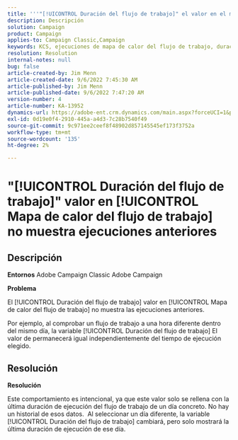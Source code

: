 ```yaml
---
title: '''"[!UICONTROL Duración del flujo de trabajo]" el valor en el mapa de calor del flujo de trabajo no muestra las ejecuciones pasadas"'
description: Descripción
solution: Campaign
product: Campaign
applies-to: Campaign Classic,Campaign
keywords: KCS, ejecuciones de mapa de calor del flujo de trabajo, duración del flujo de trabajo, ejecuciones anteriores, Adobe Campaign
resolution: Resolution
internal-notes: null
bug: false
article-created-by: Jim Menn
article-created-date: 9/6/2022 7:45:30 AM
article-published-by: Jim Menn
article-published-date: 9/6/2022 7:47:20 AM
version-number: 4
article-number: KA-13952
dynamics-url: https://adobe-ent.crm.dynamics.com/main.aspx?forceUCI=1&pagetype=entityrecord&etn=knowledgearticle&id=026920e0-b72d-ed11-9db1-0022480866ad
exl-id: 0d19e0f4-2910-445a-a4d3-7c28b7540f49
source-git-commit: 9c971ee2ceef8f48902d857145545ef173f3752a
workflow-type: tm+mt
source-wordcount: '135'
ht-degree: 2%

---
```


# &quot;[!UICONTROL Duración del flujo de trabajo]&quot; valor en [!UICONTROL Mapa de calor del flujo de trabajo] no muestra ejecuciones anteriores

## Descripción


<b>Entornos</b>
Adobe Campaign Classic Adobe Campaign

<b>Problema</b>

El [!UICONTROL Duración del flujo de trabajo] valor en [!UICONTROL Mapa de calor del flujo de trabajo] no muestra las ejecuciones anteriores.

Por ejemplo, al comprobar un flujo de trabajo a una hora diferente dentro del mismo día, la variable [!UICONTROL Duración del flujo de trabajo] El valor de permanecerá igual independientemente del tiempo de ejecución elegido.


## Resolución


<b>Resolución</b>

Este comportamiento es intencional, ya que este valor solo se rellena con la última duración de ejecución del flujo de trabajo de un día concreto.
No hay un historial de esos datos. 
Al seleccionar un día diferente, la variable [!UICONTROL Duración del flujo de trabajo] cambiará, pero solo mostrará la última duración de ejecución de ese día.
